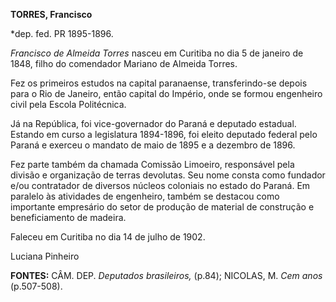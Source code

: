 **TORRES, Francisco**

\*dep. fed. PR 1895-1896.

*Francisco de Almeida Torres* nasceu em Curitiba no dia 5 de janeiro de
1848, filho do comendador Mariano de Almeida Torres.

Fez os primeiros estudos na capital paranaense, transferindo-se depois
para o Rio de Janeiro, então capital do Império, onde se formou
engenheiro civil pela Escola Politécnica.

Já na República, foi vice-governador do Paraná e deputado estadual.
Estando em curso a legislatura 1894-1896, foi eleito deputado federal
pelo Paraná e exerceu o mandato de maio de 1895 e a dezembro de 1896.

Fez parte também da chamada Comissão Limoeiro, responsável pela divisão
e organização de terras devolutas. Seu nome consta como fundador e/ou
contratador de diversos núcleos coloniais no estado do Paraná. Em
paralelo às atividades de engenheiro, também se destacou como importante
empresário do setor de produção de material de construção e
beneficiamento de madeira.

Faleceu em Curitiba no dia 14 de julho de 1902.

Luciana Pinheiro

**FONTES:** CÂM. DEP. *Deputados brasileiros,* (p.84); NICOLAS, M. *Cem
anos* (p.507-508).
